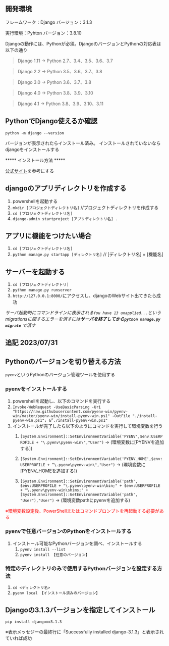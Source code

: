 ## 開発環境
フレームワーク：Django
バージョン：3.1.3

実行環境：Pyhton
バージョン：3.8.10

Djangoの動作には、Pythonが必須。DjangoのバージョンとPythonの対応表は以下の通り

>Django 1.11 → Python 2.7、3.4、3.5、3.6、3.7

>Django 2.2 → Python 3.5、3.6、3.7、3.8

>Django 3.0 → Python 3.6、3.7、3.8

>Django 4.0 → Python 3.8、3.9、3.10

>Django 4.1 → Python 3.8、3.9、3.10、3.11

## PythonでDjango使えるか確認
`python -m django --version`

バージョンが表示されたらインストール済み。
インストールされていないなら djangoをインストールする

***** インストール方法 *****

[公式サイト](https://docs.djangoproject.com/ja/4.2/intro/install/)を参考にする

## djangoのアプリディレクトリを作成する
1. powershellを起動する
2. `mkdir [プロジェクトディレクトリ名]` //プロジェクトディレクトリを作成する
3. ` cd [プロジェクトディレクトリ名] `
4. `django-admin startproject [アプリディレクトリ名] .`

## アプリに機能をつけたい場合
1. `cd [プロジェクトディレクトリ名]`
2. `python manage.py startapp [ディレクトリ名]` // [ディレクトリ名] = [機能名]

## サーバーを起動する
1. `cd [プロジェクトディレクトリ]`
2. `python manage.py runserver`
3. `http://127.0.0.1:8000/`にアクセスし、djangoのWebサイト出てきたら成功

*サーバ起動時にコマンドラインに表示される`You have 13 unapplied...`というmigrationsに関するエラーを消すには**サーバを終了してから`python manage.py migrate`** で消す*


## 追記 2023/07/31

## Pythonのバージョンを切り替える方法
`pyenv`というPythonのバージョン管理ツールを使用する
### pyenvをインストールする
1. powershellを起動し、以下のコマンドを実行する
2. `Invoke-WebRequest -UseBasicParsing -Uri "https://raw.githubusercontent.com/pyenv-win/pyenv-win/master/pyenv-win/install-pyenv-win.ps1" -OutFile "./install-pyenv-win.ps1"; &”./install-pyenv-win.ps1"`
3. インストールが完了したら以下のようにコマンドを実行して環境変数を行う
    1. `[System.Environment]::SetEnvironmentVariable('PYENV',$env:USERPROFILE + "\.pyenv\pyenv-win\","User")` → (環境変数に[PYENVを追加する])

    2. `[System.Environment]::SetEnvironmentVariable('PYENV_HOME',$env:USERPROFILE + “\.pyenv\pyenv-win\","User")` → (環境変数に[PYENV_HOMEを追加する])

    3. `[System.Environment]::SetEnvironmentVariable('path', $env:USERPROFILE + "\.pyenv\pyenv-win\bin;" + $env:USERPROFILE + "\.pyenv\pyenv-win\shims;" + [System.Environment]::GetEnvironmentVariable('path', "User"),"User")` → (環境変数pathにpyenvを追加する)

<span style="color: red;">※環境変数設定後、PowerShellまたはコマンドプロンプトを再起動する必要がある</span>

### pyenvで任意バージョンのPythonをインストールする
1. インストール可能なPythonバージョンを調べ、インストールする
   1. `pyenv install --list`
   2. `pyenv install 【任意のバージョン】`

### 特定のディレクトリのみで使用するPythonバージョンを設定する方法
1. `cd <ディレクトリ名>`
2. `pyenv local 【インストール済みのバージョン】`

## Djangoの3.1.3バージョンを指定してインストール
`pip install django==3.1.3` 

※表示メッセジーの最終行に「Successfully installed django-3.1.3」と表示されていれば成功

